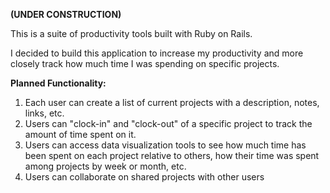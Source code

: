 **(UNDER CONSTRUCTION)**

This is a suite of productivity tools built with Ruby on Rails.

I decided to build this application to increase my productivity and more closely track
how much time I was spending on specific projects.

**Planned Functionality:**
  1. Each user can create a list of current projects with a description, notes, links, etc.
  2. Users can "clock-in" and "clock-out" of a specific project to track the amount of time spent on it.
  3. Users can access data visualization tools to see how much time has been spent on each project relative to
      others, how their time was spent among projects by week or month, etc.  
  4. Users can collaborate on shared projects with other users
